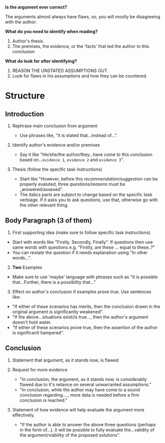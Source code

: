 **Is the argument ever correct?**

The arguments almost always have flaws, so, you will mostly be disagreeing with the author.

**What do you need to identify when reading?**

1. Author's thesis.
2. The premises, the evidence, or the 'facts' that led the author to this conclusion

**What do look for after identifying?**

1. REASON THE UNSTATED ASSUMPTIONS OUT. 
2. Look for flaws in his assumptions and how they can be countered.

# Structure

## Introduction
1. Rephrase main conclusion from argument

   - Use phrases like, "it is stated that...instead of...".
   
3. Identify author's evidence and/or premises

   - Say it like "He/she/the author/they...have come to this conclusion based on...`evidence 1`, `evidence 2` and `evidence 3`".

5. Thesis (follow the specific task instructions)

   - Start like "However, before this _recommendation/suggestion_ can be properly evaluted, three _questions/reasons_ must be _answered/assesed".
   - The italics parts are subject to change based on the specific task verbiage. If it asks you to ask questions, use that, otherwise go with the other relevant thing.

## Body Paragraph (3 of them)
1. First supporting idea (make sure to follow specific task instructions)

  - Start with words like "Firstly, Secondly, Finally". If questions then use same words with questions e.g. "Firstly, are these ... equal to these..?"
  - You can restate the question if it needs explanation using "In other words...".

2. **Two** Examples

  -  Make sure to use 'maybe' language with phrases such as "It is possible that...Further, there is a possibility that..."
  
3. Effect on author's conclusion if examples prove true. Use sentences like:

  - "If either of these scenarios has merits, then the conclusion drawn in the original argument is significantly weakened".
  - "If the above...situations exist/is true..., then the author's argument doesn't hold water.
  - "If either of these scenarios prove true, then the assertion of the author is significanlt hampered".

## Conclusion
1. Statement that argument, as it stands now, is flawed
2. Request for more evidence

   - "In conclusion, the argument, as it stands now, is considerably flawed due to it's reliance on several unwarranted assumptions."
   - "In conclusion, while the author may have come to a sound conclusion regarding...., more data is needed before a firm conclusion is reached."
   
3. Statement of how evidence will help evaluate the argument more effectively.

   - "If the author is able to answer the above three questions (perhaps in the form of...), it will be possible to fully evaluate the...validity of the argument/viability of the proposed solutions".
